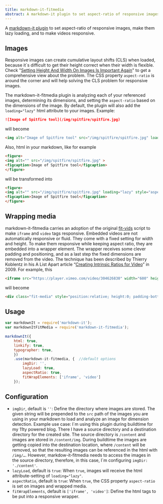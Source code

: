 ```yaml
---
title: markdown-it-fitmedia
abstract: A markdown-it plugin to set aspect-ratio of responsive images, make them lazy loading, and to make videos responsive.
---
```

A [markdown-it plugin](https://www.npmjs.com/package/markdown-it-fitmedia) to set aspect-ratio of responsive images, make them lazy loading, and to make videos responsive. 

## Images

Responsive images can create cumulative layout shifts (CLS) when loaded, because it´s difficult to get their height correct when their width is flexible. Check "[Setting Height And Width On Images Is Important Again](https://www.smashingmagazine.com/2020/03/setting-height-width-images-important-again/)" to get a comprehensive view about the problem. The CSS property `aspect-ratio` is around the corner and will help solving the CLS problem for responsive images.

The markdown-it-fitmedia plugin is analyzing each of your referenced images, determining its dimensions, and setting the `aspect-ratio` based on the dimensions of the image. By default, the plugin will also add the `loading="lazy"` html attribute to your images. Example:

```md
![Image of Spitfire tool](/img/spitfire/spitfire.jpg)
```

will become 

```html
<img alt="Image of Spitfire tool" src="/img/spitfire/spitfire.jpg" loading="lazy" style="aspect-ratio:750/388;">
```

Also, html in your markdown, like for example

```html
<figure>
<img alt="" src="/img/spitfire/spitfire.jpg" >
<figcaption>Image of Spitfire tool</figcaption>
</figure>
```

will be transformed into 

```html
<figure>
<img alt="" src="/img/spitfire/spitfire.jpg" loading="lazy" style="aspect-ratio:750/388;">
<figcaption>Image of Spitfire tool</figcaption>
</figure>
```

## Wrapping media

markdown-it-fitmedia carries an adoption of the original [fit-vids](http://fitvidsjs.com) script to make `iframe` and `video` tags responsive. Embedded videos are not automatically responsive or fluid. They come with a fixed setting for width and height. To make them responsive while keeping aspect ratio, they are embedded into a wrapper element. The wrapper receives some clever padding and positioning, and as a last step the fixed dimensions are removed from the video. The technique has been described by Thierry Koblentz in his A List Apart article “[Creating Intrinsic Ratios for Video](https://alistapart.com/article/creating-intrinsic-ratios-for-video/)” in 2009. For example, this 

```html
<iframe src="https://player.vimeo.com/video/304626830" width="600" height="338" frameborder="0" allow="autoplay; fullscreen" allowfullscreen></iframe>
```

will become

```html
<div class="fit-media" style="position:relative; height:0; padding-bottom:56.333333333333336%;aspect-ratio:600/338;"><iframe src="https://player.vimeo.com/video/304626830" frameborder="0" allow="autoplay; fullscreen" allowfullscreen="" style="position:absolute; top:0; left:0; width:100%; height:100%;"></iframe></div>
```

## Usage

```js
var markdownIt = require('markdown-it');
var markdownItFitMedia = require('markdown-it-fitmedia');
 
markdownIt({
    html: true,
    linkify: true,
    typographer: true,
    })
    .use(markdown-it-fitmedia, {  //default options
        imgDir: '',
        lazyLoad: true,
        aspectRatio: true,
        fitWrapElements: ['iframe', 'video']        
    });
```

## Configuration

- `imgDir`, default is `''`: Define the directory where images are stored. The given string will be prepended to the `src` path of the images you are using in your markdown to load and analyze an image for dimension detection. Example use case: I´m using this plugin during buildtime for my 11ty powered blog. There I have a source directory and a destination directory for the created site. The source directory is `/content` and images are stored in `/content/img`. During buildtime the images are getting copied into the destination location, where `/content` will be removed, so that the resulting images can be referenced in the html with `/img/…`. However, markdow-it-fitmedia needs to access the images in the source directory, therefore, in this case, I´m configuring `imgDir: './content'`.
- `lazyLoad`, default is `true`: When `true`, images will receive the html attribute-setting of `loading="lazy"`.
- `aspectRatio`, default is `true`: When `true`, the CSS property `aspect-ratio` is set on images and wrapped media.
- `fitWrapElements`, default is `['iframe', 'video']`: Define the html tags to be put into a responsive wrapper.